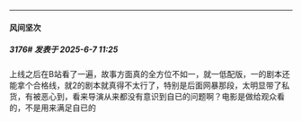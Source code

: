 ﻿
*****

####  风间坚次  
##### 3176#       发表于 2025-6-7 11:25

上线之后在B站看了一遍，故事方面真的全方位不如一，就一低配版，一的剧本还能拿个合格线，就2的剧本就真得不太行了，特别是后面网暴那段，太明显带了私货，有被恶心到，看来导演从来都没有意识到自已的问题啊？电影是做给观众看的，不是用来满足自已的

